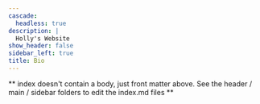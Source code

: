 ```yaml
---
cascade:
  headless: true
description: |
  Holly's Website
show_header: false
sidebar_left: true
title: Bio
---
```


** index doesn't contain a body, just front matter above.
See the header / main / sidebar folders to edit the index.md files **
